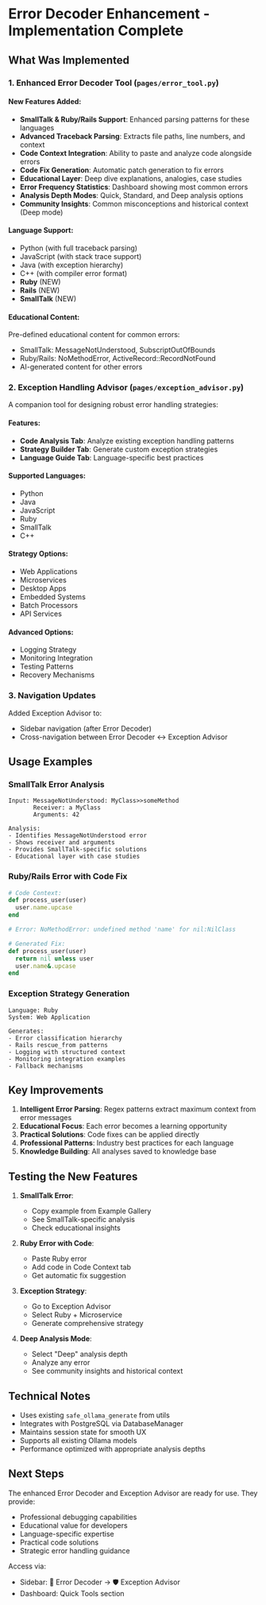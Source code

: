 # Error Decoder Enhancement - Implementation Complete

## What Was Implemented

### 1. Enhanced Error Decoder Tool (`pages/error_tool.py`)

#### New Features Added:
- **SmallTalk & Ruby/Rails Support**: Enhanced parsing patterns for these languages
- **Advanced Traceback Parsing**: Extracts file paths, line numbers, and context
- **Code Context Integration**: Ability to paste and analyze code alongside errors
- **Code Fix Generation**: Automatic patch generation to fix errors
- **Educational Layer**: Deep dive explanations, analogies, case studies
- **Error Frequency Statistics**: Dashboard showing most common errors
- **Analysis Depth Modes**: Quick, Standard, and Deep analysis options
- **Community Insights**: Common misconceptions and historical context (Deep mode)

#### Language Support:
- Python (with full traceback parsing)
- JavaScript (with stack trace support)
- Java (with exception hierarchy)
- C++ (with compiler error format)
- **Ruby** (NEW)
- **Rails** (NEW)
- **SmallTalk** (NEW)

#### Educational Content:
Pre-defined educational content for common errors:
- SmallTalk: MessageNotUnderstood, SubscriptOutOfBounds
- Ruby/Rails: NoMethodError, ActiveRecord::RecordNotFound
- AI-generated content for other errors

### 2. Exception Handling Advisor (`pages/exception_advisor.py`)

A companion tool for designing robust error handling strategies:

#### Features:
- **Code Analysis Tab**: Analyze existing exception handling patterns
- **Strategy Builder Tab**: Generate custom exception strategies
- **Language Guide Tab**: Language-specific best practices

#### Supported Languages:
- Python
- Java
- JavaScript
- Ruby
- SmallTalk
- C++

#### Strategy Options:
- Web Applications
- Microservices
- Desktop Apps
- Embedded Systems
- Batch Processors
- API Services

#### Advanced Options:
- Logging Strategy
- Monitoring Integration
- Testing Patterns
- Recovery Mechanisms

### 3. Navigation Updates

Added Exception Advisor to:
- Sidebar navigation (after Error Decoder)
- Cross-navigation between Error Decoder ↔ Exception Advisor

## Usage Examples

### SmallTalk Error Analysis
```
Input: MessageNotUnderstood: MyClass>>someMethod
       Receiver: a MyClass
       Arguments: 42

Analysis:
- Identifies MessageNotUnderstood error
- Shows receiver and arguments
- Provides SmallTalk-specific solutions
- Educational layer with case studies
```

### Ruby/Rails Error with Code Fix
```ruby
# Code Context:
def process_user(user)
  user.name.upcase
end

# Error: NoMethodError: undefined method 'name' for nil:NilClass

# Generated Fix:
def process_user(user)
  return nil unless user
  user.name&.upcase
end
```

### Exception Strategy Generation
```
Language: Ruby
System: Web Application

Generates:
- Error classification hierarchy
- Rails rescue_from patterns
- Logging with structured context
- Monitoring integration examples
- Fallback mechanisms
```

## Key Improvements

1. **Intelligent Error Parsing**: Regex patterns extract maximum context from error messages
2. **Educational Focus**: Each error becomes a learning opportunity
3. **Practical Solutions**: Code fixes can be applied directly
4. **Professional Patterns**: Industry best practices for each language
5. **Knowledge Building**: All analyses saved to knowledge base

## Testing the New Features

1. **SmallTalk Error**:
   - Copy example from Example Gallery
   - See SmallTalk-specific analysis
   - Check educational insights

2. **Ruby Error with Code**:
   - Paste Ruby error
   - Add code in Code Context tab
   - Get automatic fix suggestion

3. **Exception Strategy**:
   - Go to Exception Advisor
   - Select Ruby + Microservice
   - Generate comprehensive strategy

4. **Deep Analysis Mode**:
   - Select "Deep" analysis depth
   - Analyze any error
   - See community insights and historical context

## Technical Notes

- Uses existing `safe_ollama_generate` from utils
- Integrates with PostgreSQL via DatabaseManager
- Maintains session state for smooth UX
- Supports all existing Ollama models
- Performance optimized with appropriate analysis depths

## Next Steps

The enhanced Error Decoder and Exception Advisor are ready for use. They provide:
- Professional debugging capabilities
- Educational value for developers
- Language-specific expertise
- Practical code solutions
- Strategic error handling guidance

Access via:
- Sidebar: 🐞 Error Decoder → 🛡️ Exception Advisor
- Dashboard: Quick Tools section
